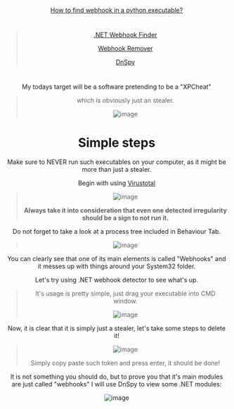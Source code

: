 <div align="center"> 

[How to find webhook in a python executable?](https://github.com/StaticPerson/StaySafe/tree/main/executables/python%20executables)



#

  
  > [.NET Webhook Finder](https://github.com/DeLuxe-1337/.NET-Webhook-Finder)
  > 
  > [Webhook Remover](https://github.com/venaxyt/Discord-WebHook-Deleter)
  > 
  > [DnSpy](https://github.com/dnSpy/dnSpy)
  #

  My todays target will be a software pretending to be a "XPCheat" 
  
  > which is obviously just an stealer.
  >
 >  ![image](https://user-images.githubusercontent.com/96681438/218167932-89e4e8e2-3668-4af5-9a9c-07123a86006c.png)




# Simple steps
  
  Make sure to NEVER run such executables on your computer, as it might be more than just a stealer.
  
 Begin with using [Virustotal](https://www.virustotal.com/gui/home/upload)


  > ![image](https://user-images.githubusercontent.com/96681438/218165581-b3b2b549-d4c0-441c-813c-bde0d83a0289.png)
>
  >
 > **Always take it into consideration that even one detected irregularity should be a sign to not run it.**
  
  Do not forget to take a look at a process tree included in Behaviour Tab.
  >
 > ![image](https://user-images.githubusercontent.com/96681438/218166015-36bde19c-1ba3-4c9e-a849-5671b8033bee.png)

You can clearly see that one of its main elements is called "Webhooks" and it messes up with things around your System32 folder.
  
 Let's try using .NET webhook detector to see what's up.

>  It's usage is pretty simple, just drag your executable into CMD window.
  >
>  ![image](https://user-images.githubusercontent.com/96681438/218166446-ab071c4a-3ac3-4b50-9024-41035faf64c2.png)

Now, it is clear that it is simply just a stealer, let's take some steps to delete it!
  
> ![image](https://user-images.githubusercontent.com/96681438/218166738-2ef1aa7a-1a15-4f9a-bd2d-78025f430f5a.png)
>
  > Simply copy paste such token and press enter, it should be done!

It is not something you should do, but to prove you that it's main modules are just called "webhooks" I will use DnSpy to view some .NET modules:
  
 ![image](https://user-images.githubusercontent.com/96681438/218167151-e4b47937-f88e-402f-969b-cc2c5aa615eb.png)


</div>
